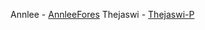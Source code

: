 Annlee - [AnnleeFores](https://github.com/AnnleeFores)
Thejaswi - [Thejaswi-P](https://github.com/Thejaswi-P)
